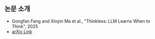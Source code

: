 
## 논문 소개

* Gongfan Fang and Xinyin Ma et al., "Thinkless: LLM Learns When to Think", 2025
* [arXiv Link](https://arxiv.org/pdf/2505.13379)
